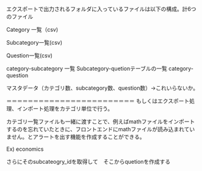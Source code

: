 エクスポートで出力されるフォルダに入っているファイルは以下の構成。計6つのファイル 

Category 一覧（csv) 

Subcategory一覧(csv) 

Question一覧(csv)

category-subcategory 一覧
Subcategory-quetionテーブルの一覧
category-question

マスタデータ（カテゴリ数、subcategory数、question数）→これいらないか。

＝＝＝＝＝＝＝＝＝＝＝＝＝＝＝＝＝＝＝＝＝＝＝＝ 
もしくはエクスポート処理、インポート処理をカテゴリ単位で行う。 

カテゴリ一覧ファイルも一緒に渡すことで、例えばmathファイルをインポートするのを忘れていたときに、フロントエンドにmathファイルが読み込まれていません。とアラートを出す機能を作成することができる。 

Ex) economics 

さらにそのsubcateogry_idを取得して　そこからquetionを作成する 
